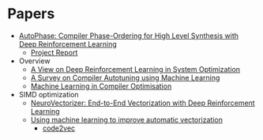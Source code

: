 # Papers
* [AutoPhase: Compiler Phase-Ordering for High Level Synthesis with Deep Reinforcement Learning](https://arxiv.org/abs/1901.04615)  
  * [Project Report](https://drive.google.com/file/d/1ULcwaeHpUmhS46rmLWCorUgnY0jGyGBY/view?usp=sharing)
* Overview
  * [A View on Deep Reinforcement Learning in System Optimization](https://arxiv.org/abs/1908.01275)
  * [A Survey on Compiler Autotuning using Machine Learning](https://arxiv.org/abs/1801.04405)
  * [Machine Learning in Compiler Optimisation](https://arxiv.org/abs/1805.03441)
* SIMD optimization
  * [NeuroVectorizer: End-to-End Vectorization with Deep Reinforcement Learning](https://arxiv.org/abs/1909.13639)
  * [Using machine learning to improve automatic vectorization](https://dl.acm.org/doi/10.1145/2086696.2086729)
    * [code2vec](https://arxiv.org/abs/1803.09473)
